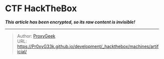 # CTF HackTheBox

_**This article has been encrypted, so its raw content is invisible!**_

---

> Author: [ProxyGeek](https://github.com/Pr0xyG33k)  
> URL: https://Pr0xyG33k.github.io/development/_hackthebox/machines/artificial/  

